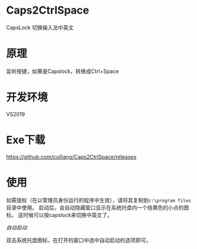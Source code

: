 # Caps2CtrlSpace
CapsLock 切换输入法中英文
# 原理
监听按键，如果是Capslock，转换成Ctrl+Space

# 开发环境
 VS2019
 
#  Exe下载
https://github.com/cuiliang/Caps2CtrlSpace/releases
  
#  使用
如需提权（在以管理员身份运行的程序中生效），请将其复制到`c:\program files`目录中使用。
启动后，会自动隐藏窗口显示在系统托盘内一个桔黄色的小点的图标。 这时候可以按capslock来切换中英文了。
 
*自动启动*
 
双击系统托盘图标，在打开的窗口中选中自动启动的选项即可。
 
